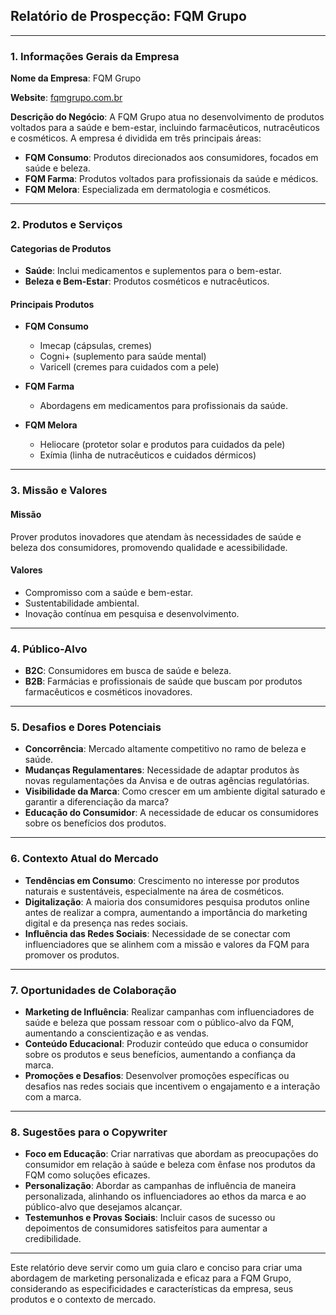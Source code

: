 ## Relatório de Prospecção: FQM Grupo

---

### 1. Informações Gerais da Empresa

**Nome da Empresa**: FQM Grupo

**Website**: [fqmgrupo.com.br](http://www.fqmgrupo.com.br)

**Descrição do Negócio**: A FQM Grupo atua no desenvolvimento de produtos voltados para a saúde e bem-estar, incluindo farmacêuticos, nutracêuticos e cosméticos. A empresa é dividida em três principais áreas:
- **FQM Consumo**: Produtos direcionados aos consumidores, focados em saúde e beleza.
- **FQM Farma**: Produtos voltados para profissionais da saúde e médicos.
- **FQM Melora**: Especializada em dermatologia e cosméticos.

---

### 2. Produtos e Serviços

#### Categorias de Produtos
- **Saúde**: Inclui medicamentos e suplementos para o bem-estar.
- **Beleza e Bem-Estar**: Produtos cosméticos e nutracêuticos.

#### Principais Produtos
- **FQM Consumo**
  - Imecap (cápsulas, cremes)
  - Cogni+ (suplemento para saúde mental)
  - Varicell (cremes para cuidados com a pele)
  
- **FQM Farma**
  - Abordagens em medicamentos para profissionais da saúde.
  
- **FQM Melora**
  - Heliocare (protetor solar e produtos para cuidados da pele)
  - Exímia (linha de nutracêuticos e cuidados dérmicos)

---

### 3. Missão e Valores

#### Missão
Prover produtos inovadores que atendam às necessidades de saúde e beleza dos consumidores, promovendo qualidade e acessibilidade.

#### Valores
- Compromisso com a saúde e bem-estar.
- Sustentabilidade ambiental.
- Inovação contínua em pesquisa e desenvolvimento.

---

### 4. Público-Alvo

- **B2C**: Consumidores em busca de saúde e beleza.
- **B2B**: Farmácias e profissionais de saúde que buscam por produtos farmacêuticos e cosméticos inovadores.

---

### 5. Desafios e Dores Potenciais

- **Concorrência**: Mercado altamente competitivo no ramo de beleza e saúde.
- **Mudanças Regulamentares**: Necessidade de adaptar produtos às novas regulamentações da Anvisa e de outras agências regulatórias.
- **Visibilidade da Marca**: Como crescer em um ambiente digital saturado e garantir a diferenciação da marca?
- **Educação do Consumidor**: A necessidade de educar os consumidores sobre os benefícios dos produtos.

---

### 6. Contexto Atual do Mercado

- **Tendências em Consumo**: Crescimento no interesse por produtos naturais e sustentáveis, especialmente na área de cosméticos.
- **Digitalização**: A maioria dos consumidores pesquisa produtos online antes de realizar a compra, aumentando a importância do marketing digital e da presença nas redes sociais.
- **Influência das Redes Sociais**: Necessidade de se conectar com influenciadores que se alinhem com a missão e valores da FQM para promover os produtos.

---

### 7. Oportunidades de Colaboração

- **Marketing de Influência**: Realizar campanhas com influenciadores de saúde e beleza que possam ressoar com o público-alvo da FQM, aumentando a conscientização e as vendas.
- **Conteúdo Educacional**: Produzir conteúdo que educa o consumidor sobre os produtos e seus benefícios, aumentando a confiança da marca.
- **Promoções e Desafios**: Desenvolver promoções específicas ou desafios nas redes sociais que incentivem o engajamento e a interação com a marca.

---

### 8. Sugestões para o Copywriter

- **Foco em Educação**: Criar narrativas que abordam as preocupações do consumidor em relação à saúde e beleza com ênfase nos produtos da FQM como soluções eficazes.
- **Personalização**: Abordar as campanhas de influência de maneira personalizada, alinhando os influenciadores ao ethos da marca e ao público-alvo que desejamos alcançar.
- **Testemunhos e Provas Sociais**: Incluir casos de sucesso ou depoimentos de consumidores satisfeitos para aumentar a credibilidade.

---

Este relatório deve servir como um guia claro e conciso para criar uma abordagem de marketing personalizada e eficaz para a FQM Grupo, considerando as especificidades e características da empresa, seus produtos e o contexto de mercado.